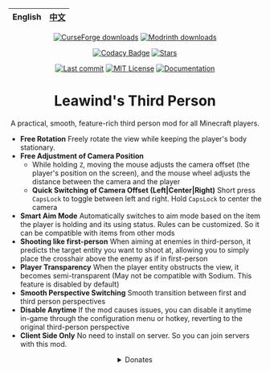 <div align=center>

| English | [中文](./README-ZH.md) |
|---------|----------------------|

[![CurseForge downloads](https://img.shields.io/curseforge/dt/930880?style=flat&logo=curseforge&color=F1643%5E&cacheSeconds=3600&label=Downloads)](https://www.curseforge.com/minecraft/mc-mods/leawind-third-person)
[![Modrinth downloads](https://img.shields.io/modrinth/dt/S3D3QF0M?style=flat&logo=modrinth&color=17B85A&cacheSeconds=3600&label=Downloads)](https://modrinth.com/mod/leawind-third-person)

[![Codacy Badge](https://img.shields.io/codacy/grade/41e70a17218c4773aefb62382b9547a6?logo=codacy)](https://app.codacy.com/gh/Leawind/Third-Person/dashboard?utm_source=gh&utm_medium=referral&utm_content=&utm_campaign=Badge_grade)
[![Stars](https://img.shields.io/github/stars/LEAWIND/Third-Person?style=flat&logo=github&color=daaa3f)](https://github.com/LEAWIND/Third-Person)

[![Last commit](https://img.shields.io/github/last-commit/LEAWIND/Third-Person?logo=github)](https://github.com/LEAWIND/Third-Person)
[![MIT License](https://img.shields.io/badge/license-MIT-blue.svg)](https://github.com/LEAWIND/Third-Person?tab=MIT-1-ov-file)
[![Documentation](https://img.shields.io/github/deployments/LEAWIND/Third-Person/github-pages?style=flat&logo=github&label=Documentation&cacheSeconds=900)](https://leawind.github.io/Third-Person/en-US/?autolang)

# Leawind's Third Person

A practical, smooth, feature-rich third person mod for all Minecraft players.

</div>

* **Free Rotation** Freely rotate the view while keeping the player's body stationary.
* **Free Adjustment of Camera Position**
	* While holding `Z`, moving the mouse adjusts the camera offset (the player's position on the screen), and the mouse
	  wheel adjusts the distance between the camera and the player
	* **Quick Switching of Camera Offset (Left|Center|Right)** Short press `CapsLock` to toggle between left and right.
	  Hold `CapsLock` to center the camera
* **Smart Aim Mode** Automatically switches to aim mode based on the item the player is holding and its using status.
  Rules can be customized. So it can be compatible with items from other mods
* **Shooting like first-person** When aiming at enemies in third-person, it predicts the target entity you want to shoot
  at, allowing you to simply place the crosshair above the enemy as if in first-person
* **Player Transparency** When the player entity obstructs the view, it becomes semi-transparent (May not be compatible
  with Sodium. This feature is disabled by default)
* **Smooth Perspective Switching** Smooth transition between first and third person perspectives
* **Disable Anytime** If the mod causes issues, you can disable it anytime in-game through the configuration menu or
  hotkey, reverting to the original third-person perspective
* **Client Side Only** No need to install on server. So you can join servers with this mod.

<div align=center>
<details>
<summary>Donates</summary>

<img alt=ΨQ src="https://github.com/Leawind/Third-Person/raw/gh-pages/docs/public/donate/IHY-216.jpg" width=648/>

> <details>
> <summary>Donate using Wechat</summary>
> <img alt=wechat src="https://github.com/Leawind/Third-Person/raw/gh-pages/docs/public/donate/wechat.jpg" width=320 />
> </details>
> <details>
> <summary>Other ways</summary>
>
> [Buy Me a Coffee](https://www.buymeacoffee.com/leawind)  
> [Afdian (爱发电)](https://afdian.com/a/Leawind)
>
> </details>

</details>
</div>
